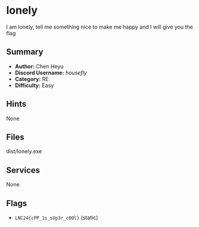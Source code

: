# lonely
I am lonely, tell me something nice to make me happy and I will give you the flag

## Summary
- **Author:** Chen Heyu
- **Discord Username:** _housefly_
- **Category:** RE
- **Difficulty:** Easy

## Hints
None

## Files
dist/lonely.exe


## Services
None

## Flags
- `LNC24{cPP_1s_sUp3r_c0Ol}` (static)